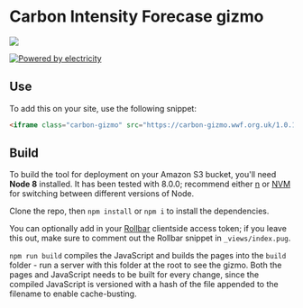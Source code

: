 # Carbon Intensity Forecase gizmo

![](screenshot.png)

[![Powered by electricity](http://forthebadge.com/images/badges/powered-by-electricity.svg)](http://forthebadge.com)

## Use

To add this on your site, use the following snippet:

```html
<iframe class="carbon-gizmo" src="https://carbon-gizmo.wwf.org.uk/1.0.14--beta/" width="100%" height="400px" scrolling="no" style="border:0"></iframe>
```

## Build

To build the tool for deployment on your Amazon S3 bucket, you'll need **Node 8** installed. It has been tested with 8.0.0; recommend either [n](https://github.com/tj/n) or [NVM](https://github.com/creationix/nvm) for switching between different versions of Node.

Clone the repo, then `npm install` or `npm i` to install the dependencies.

You can optionally add in your [Rollbar](https://rollbar.com) clientside access token; if you leave this out, make sure to comment out the Rollbar snippet in `_views/index.pug`.

`npm run build` compiles the JavaScript and builds the pages into the `build` folder - run a server with this folder at the root to see the gizmo. Both the pages and JavaScript needs to be built for every change, since the compiled JavaScript is versioned with a hash of the file appended to the filename to enable cache-busting.
